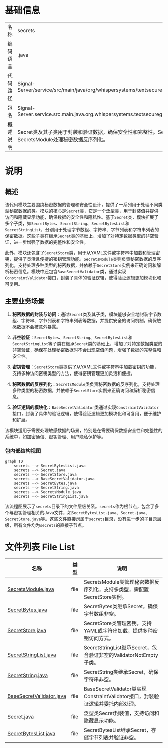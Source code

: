 # 基础信息

|      |      |
|------|------|
| 名称 | secrets |
| 编码语言 | .java |
| 代码路径 | Signal-Server/service/src/main/java/org/whispersystems/textsecuregcm/configuration/secrets |
| 包名 | Signal-Server.service.src.main.java.org.whispersystems.textsecuregcm.configuration.secrets |
| 概述说明 | Secret类及其子类用于封装和验证数据，确保安全性和完整性。SecretStore管理密钥，SecretsModule处理秘密数据反序列化。 |

# 说明

## 概述

该代码模块主要围绕秘密数据的管理和安全性设计，提供了一系列用于处理不同类型秘密数据的类。模块的核心是`Secret`类，它是一个泛型类，用于封装值并提供访问和隐藏显示功能，确保数据的安全性和隐私性。基于`Secret`类，模块扩展了多个子类，如`SecretBytes`、`SecretString`、`SecretBytesList`和`SecretStringList`，分别用于处理字节数组、字符串、字节列表和字符串列表的保密数据。这些子类在继承`Secret`类的基础上，增加了对特定数据类型的非空验证，进一步增强了数据的完整性和安全性。

此外，模块还包含了`SecretStore`类，用于从YAML文件或字符串中加载和管理密钥，提供了灵活且便捷的密钥管理功能。`SecretsModule`类则负责秘密数据的反序列化，支持处理多种类型的秘密数据，并依赖于`SecretStore`实例来正确访问和解析秘密信息。模块中还包含`BaseSecretValidator`类，通过实现`ConstraintValidator`接口，封装了具体的验证逻辑，使得验证逻辑更加模块化和可复用。

## 主要业务场景

1. **秘密数据的封装与访问**：通过`Secret`类及其子类，模块能够安全地封装字节数组、字符串、字节列表和字符串列表等数据，并提供安全的访问机制，确保敏感数据不会被意外暴露。

2. **非空验证**：`SecretBytes`、`SecretString`、`SecretBytesList`和`SecretStringList`等子类在继承`Secret`类的基础上，增加了对特定数据类型的非空验证，确保在处理秘密数据时不会出现空值问题，增强了数据的完整性和安全性。

3. **密钥管理**：`SecretStore`类提供了从YAML文件或字符串中加载密钥的功能，支持多种访问密钥类型的方法，使得密钥管理更加灵活和便捷。

4. **秘密数据的反序列化**：`SecretsModule`类负责秘密数据的反序列化，支持处理多种类型的秘密数据，并依赖于`SecretStore`实例来正确访问和解析秘密信息。

5. **验证逻辑的模块化**：`BaseSecretValidator`类通过实现`ConstraintValidator`接口，封装了具体的验证逻辑，使得验证逻辑更加模块化和可复用，便于维护和扩展。

该模块适用于需要处理敏感数据的场景，特别是在需要确保数据安全性和完整性的系统中，如加密通信、密钥管理、用户隐私保护等。


### 包内部结构视图

```mermaid
graph TD
    secrets --> SecretBytesList.java
    secrets --> Secret.java
    secrets --> SecretStore.java
    secrets --> BaseSecretValidator.java
    secrets --> SecretBytes.java
    secrets --> SecretString.java
    secrets --> SecretsModule.java
    secrets --> SecretStringList.java
```

该流程图展示了`secrets`目录下的文件层级关系。`secrets`作为根节点，包含了多个与密钥管理相关的Java文件，如`SecretBytesList.java`、`Secret.java`、`SecretStore.java`等。这些文件直接隶属于`secrets`目录，没有进一步的子目录层级，所有文件均为`secrets`的直接子节点。

# 文件列表 File List

| 名称   | 类型  | 说明 |
|-------|------|-------------|
| [SecretsModule.java](SecretsModule.md) | file | SecretsModule类管理秘密数据反序列化，支持多类型，需配置SecretStore实例。 |
| [SecretBytes.java](SecretBytes.md) | file | SecretBytes类继承Secret，确保字节数组非空。 |
| [SecretStore.java](SecretStore.md) | file | SecretStore类管理密钥，支持YAML或字符串加载，提供多种密钥访问方式。 |
| [SecretStringList.java](SecretStringList.md) | file | SecretStringList继承Secret，包含验证非空的ValidatorNotEmpty子类。 |
| [SecretString.java](SecretString.md) | file | SecretString类继承Secret，确保字符串非空。 |
| [BaseSecretValidator.java](BaseSecretValidator.md) | file | BaseSecretValidator类实现ConstraintValidator接口，封装验证逻辑并委托内部处理。 |
| [Secret.java](Secret.md) | file | 泛型类Secret封装值，支持访问和隐藏显示功能。 |
| [SecretBytesList.java](SecretBytesList.md) | file | SecretBytesList继承Secret，存储字节列表并验证非空。 |


